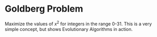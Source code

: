 # Goldberg Problem
Maximize the values of *x*<sup>2</sup> for integers in the range 0-31. This is a very simple concept, but shows Evolutionary Algorithms in action.